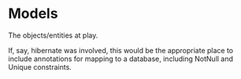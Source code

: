 # Models

The objects/entities at play.

If, say, hibernate was involved, this would be the appropriate place
to include annotations for mapping to a database, including NotNull and Unique constraints.
